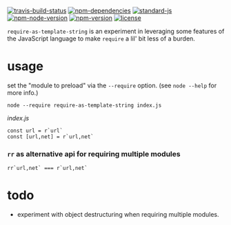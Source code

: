 [![travis-build-status](https://travis-ci.org/christian-fei/require-as-template-string.svg?branch=master)](https://travis-ci.org/christian-fei/require-as-template-string)
[![npm-dependencies](https://img.shields.io/badge/dependencies-none-blue.svg?style=flat-square&colorB=44CC11)](package.json)
[![standard-js](https://img.shields.io/badge/coding%20style-standard-brightgreen.svg?style=flat-square)](http://standardjs.com/)
[![npm-node-version](https://img.shields.io/badge/node-6%2B-blue.svg?style=flat-square)](https://nodejs.org/docs/v6.0.0/api)
[![npm-version](https://img.shields.io/npm/v/require-as-template-string.svg?style=flat-square&colorB=007EC6)](https://www.npmjs.com/package/require-as-template-string)
[![license](https://img.shields.io/npm/l/require-as-template-string.svg?style=flat-square&colorB=007EC6)](https://spdx.org/licenses/MIT)

`require-as-template-string` is an experiment in leveraging some features of the JavaScript language to make `require` a lil' bit less of a burden.

# usage

set the "module to preload" via the `--require` option.
(see `node --help` for more info.)

```
node --require require-as-template-string index.js
```

*index.js*

```
const url = r`url`
const [url,net] = r`url,net`
```

### `rr` as alternative api for requiring multiple modules

```
rr`url,net` === r`url,net`
```

# todo

- experiment with object destructuring when requiring multiple modules.
